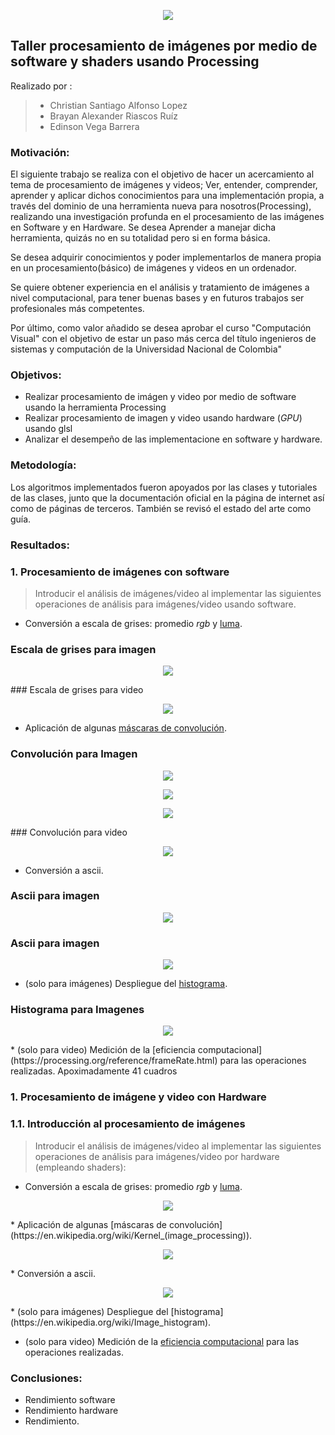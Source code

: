 <p align="center">  <img src="https://minas.medellin.unal.edu.co/proyectos/estudiocarga-amva/images/imagenes/10.jpg"> </p>

## Taller procesamiento de imágenes por medio de software y shaders usando Processing

Realizado por : 
> * Christian Santiago Alfonso Lopez
> * Brayan Alexander Riascos Ruíz
> * Edinson Vega Barrera

### Motivación: 
  El siguiente trabajo se realiza con el objetivo de hacer un acercamiento al tema de procesamiento de imágenes y videos; Ver, entender, comprender, aprender y aplicar dichos conocimientos para una implementación propia, a través del dominio de una herramienta nueva para nosotros(Processing), realizando una investigación profunda en el procesamiento de las imágenes en Software y en Hardware. Se desea Aprender a manejar dicha herramienta, quizás no en su totalidad pero si en forma básica.

Se desea adquirir conocimientos y poder implementarlos de manera propia en un procesamiento(básico) de imágenes y videos en un ordenador.

Se quiere obtener experiencia en el análisis y tratamiento de imágenes a nivel computacional, para tener buenas bases y en futuros trabajos ser profesionales más competentes.

Por último, como valor añadido se desea aprobar el curso "Computación Visual" con el objetivo de estar un paso más cerca del título ingenieros de sistemas y computación de la Universidad Nacional de Colombia"

### Objetivos: 
 * Realizar procesamiento de imágen y video por medio de software usando la herramienta Processing
 * Realizar procesamiento de imagen y video usando hardware (_GPU_)  usando glsl
 * Analizar el desempeño de las implementacione en software y hardware. 

### Metodología: 
  Los algoritmos implementados fueron apoyados por las clases y tutoriales de las clases, junto que la documentación oficial en la página de internet así como de páginas de terceros. También se revisó el estado del arte como guía.
  
### Resultados:

### 1. Procesamiento de imágenes con software 

> Introducir el análisis de imágenes/video al implementar las siguientes operaciones de análisis para imágenes/video usando software.

* Conversión a escala de grises: promedio _rgb_ y [luma](https://en.wikipedia.org/wiki/HSL_and_HSV#Disadvantages).
### Escala de grises para imagen
<p align="center">  <img src="https://github.com/csalfonsol/C.Visual_2020-l/blob/master/images/1.png"> </p>
### Escala de grises para video
<p align="center">  <img src="https://github.com/csalfonsol/C.Visual_2020-l/blob/master/images/6.gif"> </p>

* Aplicación de algunas [máscaras de convolución](https://en.wikipedia.org/wiki/Kernel_(image_processing)).

### Convolución para Imagen
<p align="center">  <img src="https://github.com/csalfonsol/C.Visual_2020-l/blob/master/images/2.png"> </p>
<p align="center">  <img src="https://github.com/csalfonsol/C.Visual_2020-l/blob/master/images/3.png"> </p>
<p align="center">  <img src="https://github.com/csalfonsol/C.Visual_2020-l/blob/master/images/5.git"> </p>
### Convolución para video

<p align="center">  <img src="https://github.com/csalfonsol/C.Visual_2020-l/blob/master/images/7.git"> </p>

* Conversión a ascii.
### Ascii para imagen

<p align="center">  <img src="https://github.com/csalfonsol/C.Visual_2020-l/blob/master/images/4.png"> </p>

### Ascii para imagen

<p align="center">  <img src="https://github.com/csalfonsol/C.Visual_2020-l/blob/master/images/8.png"> </p>

* (solo para imágenes) Despliegue del [histograma](https://en.wikipedia.org/wiki/Image_histogram).

### Histograma para Imagenes

<p align="center">  <img src="https://github.com/csalfonsol/C.Visual_2020-l/blob/master/images/10.png"> </p>
* (solo para video) Medición de la [eficiencia computacional](https://processing.org/reference/frameRate.html) para las operaciones realizadas.
 Apoximadamente 41 cuadros

### 1. Procesamiento de imágene y video con Hardware

### 1.1. Introducción al procesamiento de imágenes

> Introducir el análisis de imágenes/video al implementar las siguientes operaciones de análisis para imágenes/video por hardware (empleando shaders):

* Conversión a escala de grises: promedio _rgb_ y [luma](https://en.wikipedia.org/wiki/HSL_and_HSV#Disadvantages).

<p align="center">  <img src="https://github.com/csalfonsol/C.Visual_2020-l/blob/master/images/3.png"> </p>
* Aplicación de algunas [máscaras de convolución](https://en.wikipedia.org/wiki/Kernel_(image_processing)).
<p align="center">  <img src="https://github.com/csalfonsol/C.Visual_2020-l/blob/master/images/3.png"> </p>
* Conversión a ascii.
<p align="center">  <img src="https://github.com/csalfonsol/C.Visual_2020-l/blob/master/images/3.png"> </p>
* (solo para imágenes) Despliegue del [histograma](https://en.wikipedia.org/wiki/Image_histogram).

* (solo para video) Medición de la [eficiencia computacional](https://processing.org/reference/frameRate.html) para las operaciones realizadas.

### Conclusiones: 

- Rendimiento software
- Rendimiento hardware 
- Rendimiento. 
